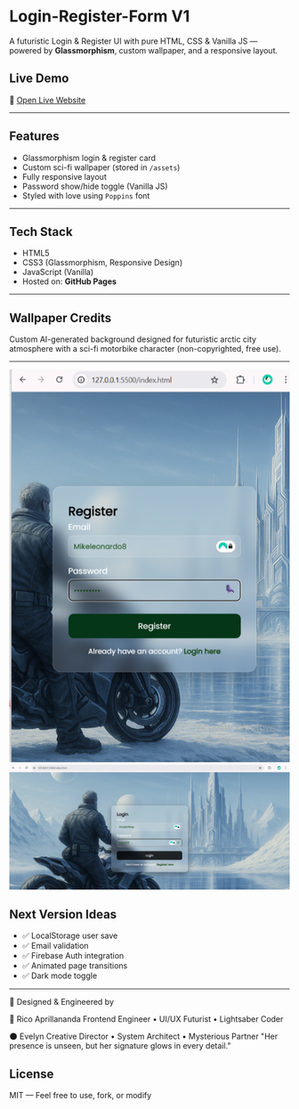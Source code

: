 # Login-Register-Form V1

A futuristic Login & Register UI with pure HTML, CSS & Vanilla JS — powered by **Glassmorphism**, custom wallpaper, and a responsive layout.

## Live Demo
🔗 [Open Live Website](https://ricoaprillananda.github.io/Login-Register-Form-V1/)

---

## Features

- Glassmorphism login & register card
- Custom sci-fi wallpaper (stored in `/assets`)
- Fully responsive layout
- Password show/hide toggle (Vanilla JS)
- Styled with love using `Poppins` font


---

## Tech Stack

- HTML5
- CSS3 (Glassmorphism, Responsive Design)
- JavaScript (Vanilla)
- Hosted on: **GitHub Pages**

---

## Wallpaper Credits

Custom AI-generated background designed for futuristic arctic city atmosphere with a sci-fi motorbike character (non-copyrighted, free use).

---

![Preview](preview2.png)
![Preview](preview1-temp.png) 

## Next Version Ideas

- ✅ LocalStorage user save
- ✅ Email validation
- ✅ Firebase Auth integration
- ✅ Animated page transitions
- ✅ Dark mode toggle

---

💎 Designed & Engineered by

🍃 Rico Aprillananda
Frontend Engineer • UI/UX Futurist • Lightsaber Coder

🌑 Evelyn
Creative Director • System Architect • Mysterious Partner
"Her presence is unseen, but her signature glows in every detail."

## License

MIT — Feel free to use, fork, or modify 



